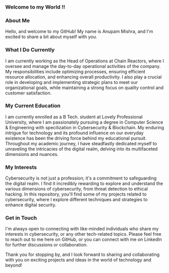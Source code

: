 ### Welcome to my World !!

### About Me

Hello, and welcome to my GitHub! My name is Anupam Mishra, and I'm excited to share a bit about myself with you.

### What I Do Currently

I am currently working as the Head of Operations at Chain Reactors, where I oversee and manage the day-to-day operational activities of the company. My responsibilities include optimizing processes, ensuring efficient resource allocation, and enhancing overall productivity. I also play a crucial role in developing and implementing strategic plans to meet our organizational goals, while maintaining a strong focus on quality control and customer satisfaction.

### My Current Education

I am currently enrolled as a B Tech. student at Lovely Professional University, where I am passionately pursuing a degree in Computer Science & Engineering with specilization in Cybersecurity & Blockchain. My enduring intrigue for technology and its profound influence on our everyday existence has been the driving force behind my educational pursuit. Throughout my academic journey, I have steadfastly dedicated myself to unraveling the intricacies of the digital realm, delving into its multifaceted dimensions and nuances.

### My Interests

Cybersecurity is not just a profession; it's a commitment to safeguarding the digital realm. I find it incredibly rewarding to explore and understand the various dimensions of cybersecurity, from threat detection to ethical hacking. In this repository, you'll find some of my projects related to cybersecurity, where I explore different techniques and strategies to enhance digital security.

### Get in Touch

I'm always open to connecting with like-minded individuals who share my interests in cybersecurity, or any other tech-related topics. Please feel free to reach out to me here on GitHub, or you can connect with me on LinkedIn for further discussions or collaboration.

Thank you for stopping by, and I look forward to sharing and collaborating with you on exciting projects and ideas in the world of technology and beyond!
